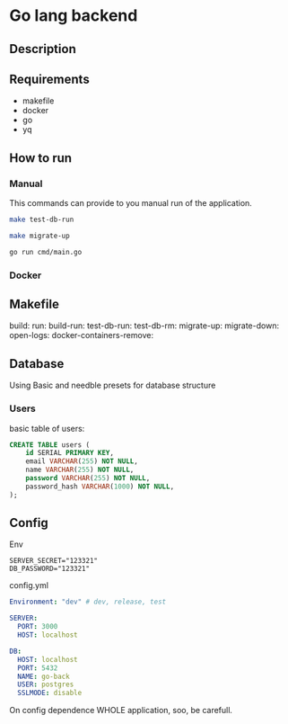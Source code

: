 # Go lang backend

## Description

## Requirements

- makefile
- docker
- go
- yq

## How to run

### Manual

This commands can provide to you manual run of the application.

```bash
make test-db-run

make migrate-up

go run cmd/main.go
```

### Docker


## Makefile

build:
run:
build-run:
test-db-run:
test-db-rm:
migrate-up:
migrate-down:
open-logs:
docker-containers-remove:

## Database

Using Basic and needble presets for database structure

### Users

basic table of users:

```sql
CREATE TABLE users (
    id SERIAL PRIMARY KEY,
    email VARCHAR(255) NOT NULL,
    name VARCHAR(255) NOT NULL,
    password VARCHAR(255) NOT NULL,
    password_hash VARCHAR(1000) NOT NULL,
);
```

## Config

Env

```dotenv
SERVER_SECRET="123321"
DB_PASSWORD="123321"
```

config.yml

```yml
Environment: "dev" # dev, release, test

SERVER:
  PORT: 3000
  HOST: localhost

DB:
  HOST: localhost
  PORT: 5432
  NAME: go-back
  USER: postgres
  SSLMODE: disable
```

On config dependence WHOLE application, soo, be carefull.